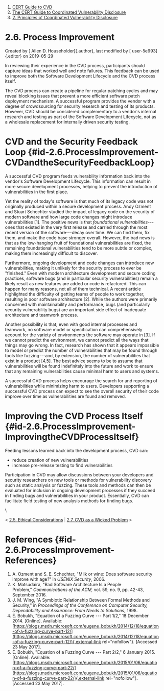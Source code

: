 



1.  [CERT Guide to CVD](index.html)
2.  [The CERT Guide to Coordinated Vulnerability
    Disclosure](The-CERT-Guide-to-Coordinated-Vulnerability-Disclosure_47677443.html)
3.  [2. Principles of Coordinated Vulnerability
    Disclosure](2.-Principles-of-Coordinated-Vulnerability-Disclosure_47677450.html)


# 2.6. Process Improvement 




Created by [ Allen D. Householder]{.author}, last modified by [
user-5e993]{.editor} on 2019-05-29



In reviewing their experience in the CVD process, participants should
capture ideas that worked well and note failures. This feedback can be
used to improve both the Software Development Lifecycle and the CVD
process itself.

The CVD process can create a pipeline for regular patching cycles and
may reveal blocking issues that prevent a more efficient software patch
deployment mechanism. A successful program provides the vendor with a
degree of crowdsourcing for security research and testing of its
products. However, CVD should be considered complementary to a vendor\'s
internal research and testing as part of the Software Development
Lifecycle, not as a wholesale replacement for internally driven security
testing.

# CVD and the Security Feedback Loop {#id-2.6.ProcessImprovement-CVDandtheSecurityFeedbackLoop}

A successful CVD program feeds vulnerability information back into the
vendor\'s Software Development Lifecycle. This information can result in
more secure development processes, helping to prevent the introduction
of vulnerabilities in the first place.

Yet the reality of today\'s software is that much of its legacy code was
not originally produced within a secure development process. Andy Ozment
and Stuart Schechter studied the impact of legacy code on the security
of modern software and how large code changes might introduce
vulnerabilities \[1\]. The positive news is that *foundational
vulnerabilities*---ones that existed in the very first release and
carried through the most recent version of the software---decay over
time. We can find them, fix them, and make the code base stronger
overall. However, the bad news is that as the low-hanging fruit of
foundational vulnerabilities are fixed, the remaining foundational
vulnerabilities tend to be more subtle or complex, making them
increasingly difficult to discover.

Furthermore, ongoing development and code changes can introduce new
vulnerabilities, making it unlikely for the security process to ever be
\"finished.\" Even with modern architecture development and secure
coding practices, software bugs (and in particular security
vulnerabilities) remain a likely result as new features are added or
code is refactored. This can happen for many reasons, not all of them
technical. A recent article highlighted the difficulty of getting teams
of people to work together, resulting in poor software architecture
\[2\]. While the authors were primarily concerned with maintainability
and performance, bugs (and particularly security vulnerability bugs) are
an important side effect of inadequate architecture and teamwork
process.

Another possibility is that, even with good internal processes and
teamwork, no software model or specification can comprehensively account
for the variety of environments the software may operate in \[3\]. If we
cannot predict the environment, we cannot predict all the ways that
things may go wrong. In fact, research has shown that it appears
impossible to model or predict the number of vulnerabilities that may be
found through tools like fuzzing---and, by extension, the number of
vulnerabilities that exist in a product \[4,5\]. The best advice seems
to be to assume that vulnerabilities will be found indefinitely into the
future and work to ensure that any remaining vulnerabilities cause
minimal harm to users and systems.

A successful CVD process helps encourage the search for and reporting of
vulnerabilities while minimizing harm to users. Developers supporting a
successful CVD process can expect to see the overall security of their
code improve over time as vulnerabilities are found and removed.

# Improving the CVD Process Itself {#id-2.6.ProcessImprovement-ImprovingtheCVDProcessItself}

Feeding lessons learned back into the development process, CVD can:

-   reduce creation of new vulnerabilities
-   increase pre-release testing to find vulnerabilities

Participation in CVD may allow discussions between your developers and
security researchers on new tools or methods for vulnerability discovery
such as static analysis or fuzzing. These tools and methods can then be
evaluated for inclusion in ongoing development processes if they succeed
in finding bugs and vulnerabilities in your product. Essentially, CVD
can facilitate field testing of new analysis methods for finding bugs.

\



\< [2.5. Ethical
Considerations](2.5.-Ethical-Considerations_47677455.html) \| [2.7. CVD
as a Wicked Problem](2.7.-CVD-as-a-Wicked-Problem_47677457.html) \>



# References {#id-2.6.ProcessImprovement-References}

1.  A. Ozment and S. E. Schechter, \"Milk or wine: Does software
    security improve with age?\" in *USENIX Security*, 2006.
2.  K. Matsudaira, \"Bad Software Architecture Is a People
    Problem,\" *Communications of the ACM,* vol. 59, no. 9, pp. 42-43,
    September 2016.
3.  J. M. Wing, \"A Symbiotic Relationship Between Formal Methods and
    Security,\" in *Proceedings of the Conference on Computer Security,
    Dependability and Assurance: From Needs to Solutions*, 1998.
4.  E. Bobukh, \"Equation of a Fuzzing Curve --- Part 1/2,\" 18
    December 2014. \[Online\]. Available:
    [https://blogs.msdn.microsoft.com/eugene_bobukh/2014/12/18/equation-of-a-fuzzing-curve-part-12/](https://blogs.msdn.microsoft.com/eugene_bobukh/2014/12/18/equation-of-a-fuzzing-curve-part-12/){.external-link
    rel="nofollow"}. \[Accessed 23 May 2017\].
5.  E. Bobukh, \"Equation of a Fuzzing Curve --- Part 2/2,\" 6
    January 2015. \[Online\]. Available:
    [https://blogs.msdn.microsoft.com/eugene_bobukh/2015/01/06/equation-of-a-fuzzing-curve-part-22/](https://blogs.msdn.microsoft.com/eugene_bobukh/2015/01/06/equation-of-a-fuzzing-curve-part-22/){.external-link
    rel="nofollow"}. \[Accessed 23 May 2017\].












